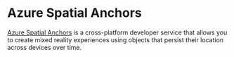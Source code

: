 # Azure Spatial Anchors

[Azure Spatial Anchors](https://docs.microsoft.com/azure/spatial-anchors/?WT.mc_id=mrdocs-github-ayyonet) is a cross-platform developer service that allows you to create mixed reality experiences using objects that persist their location across devices over time.
